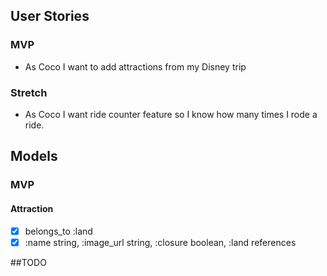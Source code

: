 ## User Stories

### MVP
- As Coco I want to add attractions from my Disney trip

### Stretch
- As Coco I want ride counter feature so I know how many times I rode a ride.


## Models

### MVP

#### Attraction
- [x] belongs_to :land
- [x] :name string, :image_url string, :closure boolean, :land references

##TODO
